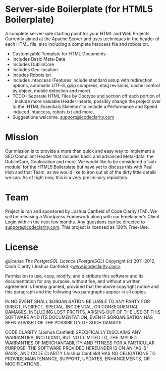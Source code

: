 # Server-side Boilerplate (for HTML5 Boilerplate)

A complete server-side starting point for your HTML and Web Projects. Currently aimed at the Apache Server and uses techniques in the header of each HTML file,
also including a complete htaccess file and robots.txt.

* Customizable <head> Template for HTML Documents
* Includes Basic Meta-Data
* Includes DublinCore
* Includes Geo-location
* Incudes Robots.txt
* Includes .htaccess (Features include standard setup with redirection options, automatic UTF-8, gzip compress, etag revisions, cache-control by object, mobile detection and more).
* TODO- Separate HTML Files by Doctype and section off each portion of <head>, include more valuable Header inserts, possibly change the project over
to the 'HTML Essentials Skeleton' to include a Performance and Speed induced .htaccess, robots.txt and more.
* Suggestions welcome. <support@icodeclarity.com>

# Mission
Our mission is to provide a more than quick and easy way to implement a SEO Compliant Header that includes basic and advanced Meta-data, the DublinCore,
Geolocation and more. We would like to be considered a 'sub-module' for the HTML5 Boilerplate but have yet to discuss this with Paul Irish and that Team,
as we would like to iron out all of the dirty little details we can. As of right now, this is a very preliminary repository.

# Team
Project is ran and sponsored by Joshua Canfield of Code Clarity (TM). We will be releasing a Wordpress Framework along with our Freelancer's Client Login with-in the
next few months. Any questions can be directed to support@icodeclarity.com. This project is licensed as 100% Free-Use.

# License

_@license The PostgreSQL Licence (PostgreSQL)_
Copyright (c) 2011-2012, Code Clarity (Joshua Canfield) <www.icodeclarity.com>

Permission to use, copy, modify, and distribute this software and its documentation for any purpose, without fee, and without a written agreement is hereby granted, provided that the above copyright notice and this paragraph and the following two paragraphs appear in all copies.

IN NO EVENT SHALL $ORGANISATION BE LIABLE TO ANY PARTY FOR DIRECT, INDIRECT, SPECIAL, INCIDENTAL, OR CONSEQUENTIAL DAMAGES, INCLUDING LOST PROFITS, ARISING OUT OF THE USE OF THIS SOFTWARE AND ITS DOCUMENTATION, EVEN IF $ORGANISATION HAS BEEN ADVISED OF THE POSSIBILITY OF SUCH DAMAGE.

CODE CLARITY (Joshua Canfield) SPECIFICALLY DISCLAIMS ANY WARRANTIES, INCLUDING, BUT NOT LIMITED TO, THE IMPLIED WARRANTIES OF MERCHANTABILITY AND FITNESS FOR A PARTICULAR PURPOSE. THE SOFTWARE PROVIDED HEREUNDER IS ON AN "AS IS" BASIS, AND CODE CLARITY (Joshua Canfield) HAS NO OBLIGATIONS TO PROVIDE MAINTENANCE, SUPPORT, UPDATES, ENHANCEMENTS, OR MODIFICATIONS.